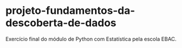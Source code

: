 # projeto-fundamentos-da-descoberta-de-dados
Exercício final do módulo de Python com Estatística pela escola EBAC.
